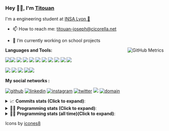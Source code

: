 <!--
**titouan-joseph/titouan-joseph** is a ✨ _special_ ✨ repository because its `README.md` (this file) appears on your GitHub profile.

Here are some ideas to get you started:

- 🔭 I’m currently working on ...
- 🌱 I’m currently learning ...
- 👯 I’m looking to collaborate on ...
- 🤔 I’m looking for help with ...
- 💬 Ask me about ...
- 📫 How to reach me: ...
- 😄 Pronouns: ...
- ⚡ Fun fact: ...
-->

### Hey 👋🏽, I'm [Titouan](https://github.com/Titouan-Joseph) 

I'm a engineering student at  [INSA Lyon 🦏](https://www.insa-lyon.fr/en/)

- 📫 How to reach me: [titouan-joseph@cicorella.net](mailto:titouan-joseph@cicorella.net)
- 🔭 I’m currently working on school projects


  <img align="right" alt="GitHub Metrics" src="https://metrics.lecoq.io/titouan-joseph" />

**Languages and Tools:**

[<img src="https://img.icons8.com/color/48/000000/python.png"/>]()[<img src="https://img.icons8.com/color/48/000000/java-coffee-cup-logo.png"/>]() [<img src="https://img.icons8.com/color/48/000000/c-programming.png"/>]() [<img src="https://img.icons8.com/color/48/000000/javascript.png"/>]() [<img src="https://img.icons8.com/color/48/000000/selenium-test-automation.png"/>]() [<img src="https://img.icons8.com/color/48/000000/git.png"/>]() [<img src="https://img.icons8.com/color/48/000000/console.png"/>]() [<img src="https://img.icons8.com/color/48/000000/android-os.png"/>]() [<img src="https://img.icons8.com/color/48/000000/pycharm.png"/>]() [<img src="https://img.icons8.com/color/48/000000/virtualbox.png"/>]() [<img src="https://img.icons8.com/color/48/000000/windows-10.png"/>]()

[<img src="https://img.icons8.com/color/48/000000/linux.png"/>]() [<img src="https://img.icons8.com/color/48/000000/nginx.png"/>]() [<img src="https://img.icons8.com/color/48/000000/raspberry-pi.png"/>]() [<img src="https://img.icons8.com/color/48/000000/docker.png"/>]()[<img src="https://img.icons8.com/color/48/000000/visual-studio-code-2019.png"/>]()

**My social networks :**

[<img src='https://img.icons8.com/fluent/48/000000/github.png' alt="github">](https://github.com/titouan-joseph)  [<img src='https://img.icons8.com/color/48/000000/linkedin.png' alt='linkedin'>](https://www.linkedin.com/in/titouan-joseph-revol/)  [<img src='https://img.icons8.com/color/48/000000/instagram-new.png' alt='instagram'>](https://www.instagram.com/tit_re/)  [<img src='https://img.icons8.com/color/48/000000/twitter.png' alt='twitter'>](https://twitter.com/josephrevol) [<img src="https://img.icons8.com/color/48/000000/facebook.png"/>](https://www.facebook.com/titre01) [<img src="https://img.icons8.com/fluent/48/000000/domain.png" alt="domain"/>](https://titouan-joseph.cicorella.net)

<details>
 <summary>📈 <b>Commits stats (Click to expand)</b>: </summary>
    <a href="https://sourcerer.io/titouan-joseph"><img src="https://img.shields.io/badge/Python-148%20commits-orange.svg" alt=""></a>
    <a href="https://sourcerer.io/titouan-joseph"><img src="https://img.shields.io/badge/Java-27%20commits-orange.svg" alt=""></a>
    <a href="https://sourcerer.io/titouan-joseph"><img src="https://img.shields.io/badge/C-23%20commits-orange.svg" alt=""></a>
    <a href="https://sourcerer.io/titouan-joseph"><img src="https://img.shields.io/badge/JavaScript-18%20commits-orange.svg" alt=""></a>
</details>


<details>
 <summary>👨‍💻 <b>Programming stats (Click to expand)</b>: </summary>
<!--START_SECTION:waka-->
**🐱 My GitHub Data** 

> 🏆 407 Contributions in the Year 2021
 > 
> 📦 58.6 kB Used in GitHub's Storage 
 > 
> 🚫 Not Opted to Hire
 > 
> 📜 28 Public Repositories 
 > 
> 🔑 2 Private Repositories  
 > 
**I'm an Early 🐤** 

```text
🌞 Morning    97 commits     ███░░░░░░░░░░░░░░░░░░░░░░   14.1% 
🌆 Daytime    265 commits    █████████░░░░░░░░░░░░░░░░   38.52% 
🌃 Evening    265 commits    █████████░░░░░░░░░░░░░░░░   38.52% 
🌙 Night      61 commits     ██░░░░░░░░░░░░░░░░░░░░░░░   8.87%

```
📅 **I'm Most Productive on Wednesday** 

```text
Monday       95 commits     ███░░░░░░░░░░░░░░░░░░░░░░   13.81% 
Tuesday      132 commits    ████░░░░░░░░░░░░░░░░░░░░░   19.19% 
Wednesday    133 commits    ████░░░░░░░░░░░░░░░░░░░░░   19.33% 
Thursday     101 commits    ███░░░░░░░░░░░░░░░░░░░░░░   14.68% 
Friday       82 commits     ███░░░░░░░░░░░░░░░░░░░░░░   11.92% 
Saturday     61 commits     ██░░░░░░░░░░░░░░░░░░░░░░░   8.87% 
Sunday       84 commits     ███░░░░░░░░░░░░░░░░░░░░░░   12.21%

```


📊 **This Week I Spent My Time On** 

```text
⌚︎ Time Zone: Europe/Paris

💬 Programming Languages: 
YAML                     5 hrs 55 mins       ██████████░░░░░░░░░░░░░░░   42.58% 
Other                    2 hrs 47 mins       █████░░░░░░░░░░░░░░░░░░░░   20.11% 
JavaScript               1 hr 51 mins        ███░░░░░░░░░░░░░░░░░░░░░░   13.42% 
Python                   1 hr 26 mins        ██░░░░░░░░░░░░░░░░░░░░░░░   10.34% 
JSON                     55 mins             █░░░░░░░░░░░░░░░░░░░░░░░░   6.61%

🔥 Editors: 
WebStorm                 13 hrs 26 mins      ████████████████████████░   96.79% 
PyCharm                  26 mins             ░░░░░░░░░░░░░░░░░░░░░░░░░   3.21%

🐱‍💻 Projects: 
Overbookd                13 hrs 25 mins      ████████████████████████░   96.66% 
ASTUSbot                 23 mins             ░░░░░░░░░░░░░░░░░░░░░░░░░   2.83% 
Overbookd-userStories    3 mins              ░░░░░░░░░░░░░░░░░░░░░░░░░   0.38% 
backend                  1 min               ░░░░░░░░░░░░░░░░░░░░░░░░░   0.12%

💻 Operating System: 
Windows                  13 hrs 53 mins      █████████████████████████   100.0%

```

**I Mostly Code in Python** 

```text
Python                   18 repos            ██████████████░░░░░░░░░░░   56.25% 
JavaScript               3 repos             ██░░░░░░░░░░░░░░░░░░░░░░░   9.38% 
HTML                     2 repos             █░░░░░░░░░░░░░░░░░░░░░░░░   6.25% 
C                        2 repos             █░░░░░░░░░░░░░░░░░░░░░░░░   6.25% 
MATLAB                   2 repos             █░░░░░░░░░░░░░░░░░░░░░░░░   6.25%

```



 Last Updated on 24/09/2021
<!--END_SECTION:waka-->

</details>

<details>
 <summary>👨‍💻 <b>Programming stats (all time)(Click to expand)</b>: </summary>
    <img src="https://wakatime.com/share/@titouan_joseph/b2dd01ab-0ae9-45a5-9065-5eef2a205b1c.svg">
    <img src="https://wakatime.com/share/@titouan_joseph/5ef9f0c5-69ff-452c-80a9-909df7152407.svg">
    <img src="https://wakatime.com/share/@titouan_joseph/3989b40d-e2ad-4aeb-8f15-b50171502a9a.svg">
</details>

Icons by [icones8](https://icones8.fr/)
